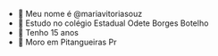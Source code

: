 - 👋 Meu nome é @mariavitoriasouz
- 👀 Estudo no colégio Estadual Odete Borges Botelho
- 🌱 Tenho 15 anos 
- 💞️ Moro em Pitangueiras Pr
 

<!---
mariavitoriasouz/mariavitoriasouz is a ✨ special ✨ repository because its `README.md` (this file) appears on your GitHub profile.
You can click the Preview link to take a look at your changes.
--->
